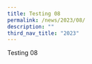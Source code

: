```yaml
---
title: Testing 08
permalink: /news/2023/08/
description: ""
third_nav_title: "2023"
---
```

Testing 08